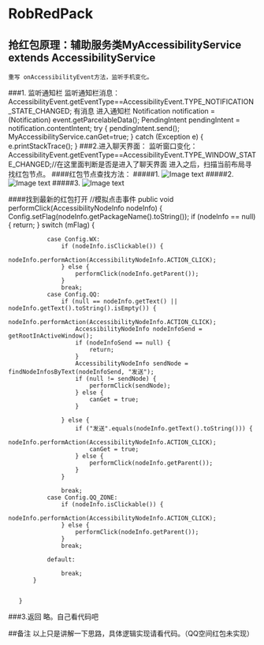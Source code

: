 # RobRedPack
## 抢红包原理：辅助服务类MyAccessibilityService extends AccessibilityService  
    重写 onAccessibilityEvent方法，监听手机变化。
###1. 监听通知栏
     监听通知栏消息：AccessibilityEvent.getEventType==AccessibilityEvent.TYPE_NOTIFICATION_STATE_CHANGED;
      有消息 进入通知栏
                            Notification notification = (Notification) event.getParcelableData();
                            PendingIntent pendingIntent = notification.contentIntent;
                            try {
                                pendingIntent.send();
                                MyAccessibilityService.canGet=true;
                            } catch (Exception e) {
                                e.printStackTrace();
                            }
###2.进入聊天界面：
   监听窗口变化：AccessibilityEvent.getEventType==AccessibilityEvent.TYPE_WINDOW_STATE_CHANGED;//在这里面判断是否是进入了聊天界面
   进入之后，扫描当前布局寻找红包节点。
####红包节点查找方法：
#####1.
   ![Image text](https://raw.githubusercontent.com/gpc-810/RobRedPack/master/readme-image/android_tool.png)
#####2.
   ![Image text](https://raw.githubusercontent.com/gpc-810/RobRedPack/master/readme-image/android_dump.png)
#####3.
   ![Image text](https://raw.githubusercontent.com/gpc-810/RobRedPack/master/readme-image/weixinhongbao.png)




####找到最新的红包打开
       //模拟点击事件
       public void performClick(AccessibilityNodeInfo nodeInfo) {
           Config.setFlag(nodeInfo.getPackageName().toString());
           if (nodeInfo == null) {
               return;
           }
           switch (mFlag) {

               case Config.WX:
                   if (nodeInfo.isClickable()) {
                       nodeInfo.performAction(AccessibilityNodeInfo.ACTION_CLICK);
                   } else {
                       performClick(nodeInfo.getParent());
                   }
                   break;
               case Config.QQ:
                   if (null == nodeInfo.getText() || nodeInfo.getText().toString().isEmpty()) {
                       nodeInfo.performAction(AccessibilityNodeInfo.ACTION_CLICK);
                       AccessibilityNodeInfo nodeInfoSend = getRootInActiveWindow();
                       if (nodeInfoSend == null) {
                           return;
                       }
                       AccessibilityNodeInfo sendNode = findNodeInfosByText(nodeInfoSend, "发送");
                       if (null != sendNode) {
                           performClick(sendNode);
                       } else {
                           canGet = true;
                       }

                   } else {
                       if ("发送".equals(nodeInfo.getText().toString())) {
                           nodeInfo.performAction(AccessibilityNodeInfo.ACTION_CLICK);
                           canGet = true;
                       } else {
                           performClick(nodeInfo.getParent());
                       }
                   }

                   break;
               case Config.QQ_ZONE:
                   if (nodeInfo.isClickable()) {
                       nodeInfo.performAction(AccessibilityNodeInfo.ACTION_CLICK);
                   } else {
                       performClick(nodeInfo.getParent());
                   }
                   break;

               default:

                   break;
           }


       }

###3.返回
    略。自己看代码吧

##备注
    以上只是讲解一下思路，具体逻辑实现请看代码。（QQ空间红包未实现）


